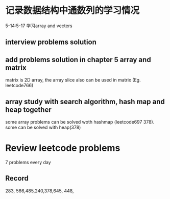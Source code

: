 # 记录数据结构中通数列的学习情况
5-14:5-17 学习array and vecters 
## interview problems solution
## add problems solution in chapter 5 array and matrix
matrix is 2D array, the array slice also can be used in matrix (Eg. leetcode766)
## array study with search algorithm, hash map and heap together
some array problems can be solved woth hashmap (leetcode697 378). some can be solved with heap(378)

# Review leetcode problems
7 problems every day
## Record
283, 566,485,240,378,645, 448,

